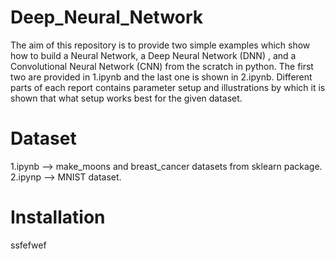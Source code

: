 # Deep_Neural_Network

The aim of this repository is to provide two simple examples which show how to build a Neural Network, a Deep Neural Network (DNN) , and a Convolutional Neural Network (CNN) from the scratch in python. The first two are provided in 1.ipynb and the last one is shown in 2.ipynb. 
Different parts of each report contains parameter setup and illustrations by which it is shown that what setup works best for the given dataset.

# Dataset

1.ipynb --> make_moons and breast_cancer datasets from sklearn package.
2.ipynp --> MNIST dataset.

# Installation
ssfefwef
